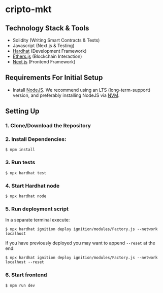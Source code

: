 # cripto-mkt

## Technology Stack & Tools

- Solidity (Writing Smart Contracts & Tests)
- Javascript (Next.js & Testing)
- [Hardhat](https://hardhat.org/) (Development Framework)
- [Ethers.js](https://docs.ethers.io/v5/) (Blockchain Interaction)
- [Next.js](https://nextjs.org/) (Frontend Framework)

## Requirements For Initial Setup
- Install [NodeJS](https://nodejs.org/en/). We recommend using an LTS (long-term-support) version, and preferably installing NodeJS via [NVM](https://github.com/nvm-sh/nvm#intro).

## Setting Up
### 1. Clone/Download the Repository

### 2. Install Dependencies:
`$ npm install`

### 3. Run tests
`$ npx hardhat test`

### 4. Start Hardhat node
`$ npx hardhat node`

### 5. Run deployment script
In a separate terminal execute:

`$ npx hardhat ignition deploy ignition/modules/Factory.js --network localhost`

If you have previously deployed you may want to append `--reset` at the end:

`$ npx hardhat ignition deploy ignition/modules/Factory.js --network localhost --reset`

### 6. Start frontend
`$ npm run dev`